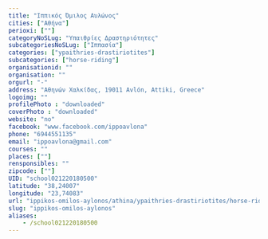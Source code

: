 ```yaml
---
title: "Ιππικός Όμιλος Αυλώνος"
cities: ["Αθήνα"]
perioxi: [""]
categoryNoSLug: "Υπαιθρίες Δραστηριότητες"
subcategoriesNoSLug: ["Ιππασία"]
categories: ["ypaithries-drastiriotites"]
subcategories: ["horse-riding"]
organisationid: ""
organisation: ""
orgurl: "-"
address: "Αθηνών Χαλκίδας, 19011 Avlón, Attiki, Greece"
logoimg: ""
profilePhoto : "downloaded"
coverPhoto : "downloaded"
website: "no"
facebook: "www.facebook.com/ippoavlona"
phone: "6944551135"
email: "ippoavlona@gmail.com"
courses: ""
places: [""]
rensponsibles: ""
zipcode: [""]
UID: "school021220180500"
latitude: "38,24007"
longitude: "23,74083"
url: "ippikos-omilos-aylonos/athina/ypaithries-drastiriotites/horse-riding"
slug: "ippikos-omilos-aylonos"
aliases:
    - /school021220180500
---
```





